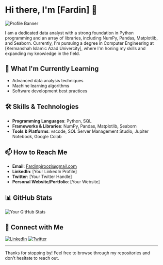 # Hi there, I'm [Fardin] 👋

![Profile Banner](URL_to_Your_Banner_Image)

I am a dedicated data analyst with a strong foundation in Python programming and an array of libraries, including NumPy, Pandas, Matplotlib, and Seaborn. Currently, I'm pursuing a degree in Computer Engineering at [Kermanshah Islamic Azad Univercity], where I'm honing my skills and expanding my knowledge in the field.
## 🌱 What I'm Currently Learning

- Advanced data analysis techniques
- Machine learning algorithms
- Software development best practices

## 🛠️ Skills & Technologies

- **Programming Languages**: Python, SQL
- **Frameworks & Libraries**: NumPy, Pandas, Matplotlib, Seaborn
- **Tools & Platforms**: vscode, SQL Server Management Studio, Jupiter Notebook, Google Colab

## 📫 How to Reach Me

- **Email**: Fardinpiroozi@gmail.com
- **LinkedIn**: [Your LinkedIn Profile]
- **Twitter**: [Your Twitter Handle]
- **Personal Website/Portfolio**: [Your Website]

## 📊 GitHub Stats

![Your GitHub Stats](https://github-readme-stats.vercel.app/api?username=yourusername&show_icons=true&theme=radical)

## 🔗 Connect with Me

[![LinkedIn](https://img.shields.io/badge/-LinkedIn-blue?style=flat-square&logo=linkedin)](https://www.linkedin.com/in/yourprofile)
[![Twitter](https://img.shields.io/badge/-Twitter-blue?style=flat-square&logo=twitter&logoColor=white)](https://twitter.com/yourhandle)

---

Thanks for stopping by! Feel free to browse through my repositories and don't hesitate to reach out.



